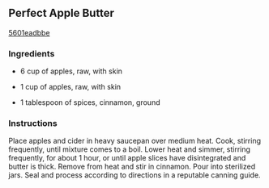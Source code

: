 ## Perfect Apple Butter

[5601eadbbe](http://www.food.com/recipe/perfect-apple-butter-7857)

### Ingredients

 - 6 cup of apples, raw, with skin

 - 1 cup of apples, raw, with skin

 - 1 tablespoon of spices, cinnamon, ground

### Instructions

Place apples and cider in heavy saucepan over medium heat. Cook, stirring frequently, until mixture comes to a boil. Lower heat and simmer, stirring frequently, for about 1 hour, or until apple slices have disintegrated and butter is thick. Remove from heat and stir in cinnamon. Pour into sterilized jars. Seal and process according to directions in a reputable canning guide.